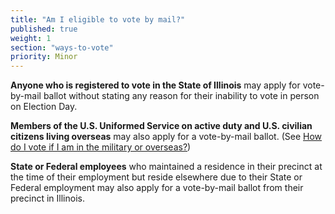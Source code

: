 ```yaml
---
title: "Am I eligible to vote by mail?"
published: true
weight: 1
section: "ways-to-vote"
priority: Minor
---
```

**Anyone who is registered to vote in the State of Illinois** may apply for vote-by-mail ballot without stating any reason for their inability to vote in person on Election Day.  

**Members of the U.S. Uniformed Service on active duty and  U.S. civilian citizens living overseas** may also apply for a vote-by-mail ballot. (See [How do I vote if I am in the military or overseas?](#item-vote-military-overseas))

**State or Federal employees** who maintained a residence in their precinct at the time of their employment but reside elsewhere due to their State or Federal employment may also apply for a vote-by-mail ballot from their precinct in Illinois.  
